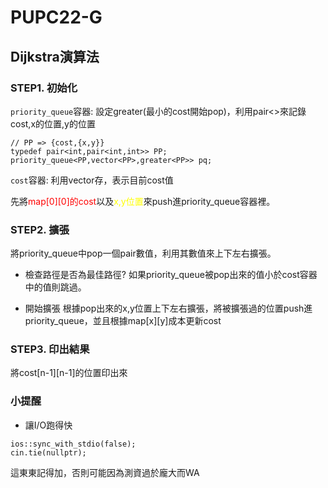 # PUPC22-G

## Dijkstra演算法

### STEP1. 初始化

`priority_queue`容器: 設定greater(最小的cost開始pop)，利用pair<>來記錄cost,x的位置,y的位置
```cpp=
// PP => {cost,{x,y}}
typedef pair<int,pair<int,int>> PP;
priority_queue<PP,vector<PP>,greater<PP>> pq;
```

`cost`容器: 利用vector存，表示目前cost值

先將<font color="red">map[0][0]的cost</font>以及<font color="yellow">x,y位置</font>來push進priority_queue容器裡。

### STEP2. 擴張

將priority_queue中pop一個pair數值，利用其數值來上下左右擴張。

- 檢查路徑是否為最佳路徑?
如果priority_queue被pop出來的值小於cost容器中的值則跳過。

- 開始擴張
根據pop出來的x,y位置上下左右擴張，將被擴張過的位置push進priority_queue，並且根據map[x][y]成本更新cost

### STEP3. 印出結果

將cost[n-1][n-1]的位置印出來


### 小提醒

- 讓I/O跑得快
```cpp=
ios::sync_with_stdio(false);
cin.tie(nullptr);
```
這東東記得加，否則可能因為測資過於龐大而WA
